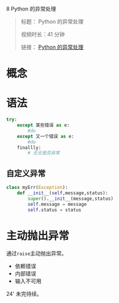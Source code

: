 8 Python 的异常处理

> 标题： Python 的异常处理
>
> 视频时长：41 分钟
>
> 链接： [Python 的异常处理](https://segmentfault.com/l/1500000016885332?r=bPAnfw)

# 概念

# 语法

```py
try:
    except 某些错误 as e:
        #do
    except 又一个错误 as e:
        #do
    finallly:
        # 无论是否异常

```

## 自定义异常

```py
class myErr(Exception):
    def __init__(self,message,status):
        super().__init__(message,status)
        self.message = message
        self.status = status
```

# 主动抛出异常

通过`raise`主动抛出异常。

-   依赖错误
-   内部错误
-   输入不可用

24' 未完待续。
